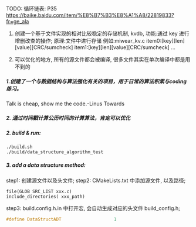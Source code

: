 TODO:
循环链表: P35
https://baike.baidu.com/item/%E8%B7%B3%E8%A1%A8/22819833?fr=ge_ala


1. 创建一个基于文件实现的相对比较稳定的存储机制, kvdb, 
功能:通过 key 进行增删改查的操作;
原理:文件中进行存储
例如:miwear_kv.c
item0:[key][len][value][CRC/sumcheck]
item1:[key][len][value][CRC/sumcheck]
...

2. 可以优化的地方, 所有的源文件都会被编译, 很多文件其实在单次编译中都是用不到的





##### 1.创建了一个与数据结构与算法强化有关的项目，用于日常的算法积累与coding练习。
Talk is cheap, show me the code.-Linus Towards


##### 2. 通过时间戳计算公历时间的计算算法，肯定可以优化


##### 2. build & run:
```shell
./build.sh
./build/data_structure_algorithm_test
```



##### 3. add a data structure method:
step1: 
创建源文件以及头文件;
step2:
CMakeLists.txt 中添加源文件, 以及路径;
```CMakeLists
file(GLOB SRC_LIST xxx.c)
include_directories( xxx_path)
```

step3:
build.config.h.in 中打开宏, 会自动生成对应的头文件 build_config.h;
```C
#define DataStructADT                    1
```
